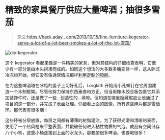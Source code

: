 # 精致的家具餐厅供应大量啤酒；抽很多雪茄

> 原文:[https://hack aday . com/2013/10/15/fine-furniture-kegerator-serve-a-lot-of-a-lot-beer-smokes-a-lot-of-the-lot-雪茄/](https://hackaday.com/2013/10/15/fine-furniture-kegerator-serves-a-lot-of-beer-smokes-a-lot-of-cigars/)

![diy-kegerator](../Images/64ff3f919037cb412f5ac2180fe94443.png)

这个 kegerator 看起来像是一件精美的家具，但对其结构的仔细检查表明，它至少有一部分是由木头拼凑而成的。如同这个想法的大多数多桶变体一样，这从卧式冷冻柜开始，但它没有像通常情况那样[利用定制的项圈](http://hackaday.com/2013/04/16/building-a-kegerator-with-visual-style/)。

在为这些啤酒塔在冰柜的盖子上切好孔后，Lorglath 开始用小孔螺钉在它周围建造一个木制框架。尽管他努力保持东西垂直和方正，但当用橡木胶合板包裹它并添加装饰件时，还是做了一些…创造性的…填隙。但知道在哪里隐藏瑕疵让他通过了项目的这一部分，并完成了表面处理。仔细看上面的图像，所有这些碎片都是雪茄环。那代表有很多烟！

这些环被分层放置，每层之间都有薄薄的树脂灌注。为了获得光滑和清晰的表面，使用了一个热风枪来平整表面，并戳破任何进入粘性物质的气泡。成品有空间储存八个小桶，这些小桶连接到上面的水龙头。那要酿很多啤酒，也要喝很多！